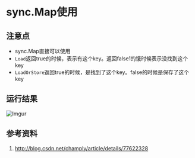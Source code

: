 # sync.Map使用

## 注意点
 - sync.Map直接可以使用
 - `Load`返回true的时候，表示有这个key。返回false1的饿时候表示没找到这个key
 - `LoadOrStore`返回true的时候，是找到了这个key。false的时候是保存了这个key

## 运行结果
![Imgur](https://i.imgur.com/1Jjq2k8.png)

## 参考资料
1. http://blog.csdn.net/champly/article/details/77622328